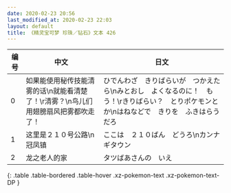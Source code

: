 ```yaml
---
date: 2020-02-23 20:56
last_modified_at: 2020-02-23 22:03
layout: default
title: 《精灵宝可梦 珍珠／钻石》文本 426
---
```

| 编号 | 中文 | 日文 |
| ---- | ---- | ---- |
| 0 | 如果能使用秘传技能清雾的话\n就能看清楚了！\r清雾？\n鸟儿们用翅膀扇风把雾都吹走了！ | ひでんわざ　きりばらいが　つかえたら\nみとおし　よくなるのに！　もう！\rきりばらい？　とりポケモンとか\nはねなどで　きりを　ふきはらうだろ |
| 1 | 这里是２１０号公路\n冠凤镇 | ここは　２１０ばん　どうろ\nカンナギタウン |
| 2 | 龙之老人的家 | タツばあさんの　いえ |
{: .table .table-bordered .table-hover .xz-pokemon-text .xz-pokemon-text-DP }
